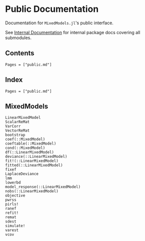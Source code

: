 # Public Documentation

Documentation for `MixedModels.jl`'s public interface.

See [Internal Documentation](@ref) for internal package docs covering all submodules.

## Contents

```@contents
Pages = ["public.md"]
```

## Index

```@index
Pages = ["public.md"]
```

## MixedModels

```@docs
LinearMixedModel
ScalarReMat
VarCorr
VectorReMat
bootstrap
coef(::MixedModel)
coeftable(::MixedModel)
cond(::MixedModel)
df(::LinearMixedModel)
deviance(::LinearMixedModel)
fit!(::LinearMixedModel)
fitted(::LinearMixedModel)
fixef
LaplaceDeviance
lmm
lowerbd
model_response(::LinearMixedModel)
nobs(::LinearMixedModel)
objective
pwrss
pirls!
ranef
refit!
remat
sdest
simulate!
varest
vcov
```
